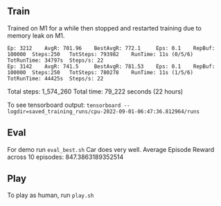 ## Train
Trained on M1 for a while then stopped and restarted training due to memory leak on M1.

```
Ep: 3212	AvgR: 701.96	BestAvgR: 772.1	    Eps: 0.1	RepBuf: 100000	Steps:250	TotSteps: 793982	RunTime: 11s (0/5/6)	TotRunTime: 34797s	Steps/s: 22
Ep: 3142	AvgR: 741.5	    BestAvgR: 781.53	Eps: 0.1	RepBuf: 100000	Steps:250	TotSteps: 780278	RunTime: 11s (1/5/6)	TotRunTime: 44425s	Steps/s: 22
```

Total steps: 1_574_260
Total time: 79_222 seconds (22 hours)

To see tensorboard output:  `tensorboard --logdir=saved_training_runs/cpu-2022-09-01-06:47:36.812964/runs`


## Eval
For demo run `eval_best.sh`
Car does very well.
Average Episode Reward across 10 episodes: 847.3863189352514


## Play
To play as human, run `play.sh`